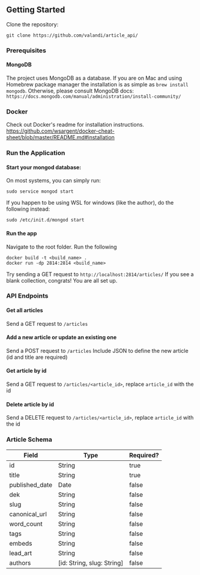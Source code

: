 ## Getting Started
Clone the repository:
```
git clone https://github.com/valandi/article_api/
```

### Prerequisites

#### MongoDB
The project uses MongoDB as a database. If you are on Mac and using Homebrew package manager the installation is as simple as `brew install mongodb`.
Otherwise, please consult MongoDB docs: `https://docs.mongodb.com/manual/administration/install-community/`

### Docker
Check out Docker's readme for installation instructions. 
https://github.com/wsargent/docker-cheat-sheet/blob/master/README.md#installation

### Run the Application

#### Start your mongod database:

On most systems, you can simply run:
```
sudo service mongod start
```

If you happen to be using WSL for windows (like the author), do the following instead:
```
sudo /etc/init.d/mongod start
```

#### Run the app
Navigate to the root folder. Run the following
```
docker build -t <build_name> .
docker run -dp 2814:2814 <build_name>
```

Try sending a GET request to ```http://localhost:2814/articles/```
If you see a blank collection, congrats! You are all set up. 

### API Endpoints

#### Get all articles
Send a GET request to ```/articles```

#### Add a new article or update an existing one
Send a POST request to ```/articles```
Include JSON to define the new article (id and title are required)

#### Get article by id
Send a GET request to ```/articles/<article_id>```, replace ```article_id``` with the id

#### Delete article by id
Send a DELETE request to ```/articles/<article_id>```, replace ```article_id``` with the id

### Article Schema 

| Field       | Type | Required? |
| ----------- | ----------- | --------- |
| id | String  | true  |
| title | String  | true |
| published_date | Date | false |
| dek | String | false |
| slug | String | false |
| canonical_url | String | false |
| word_count | String | false |
| tags | String | false |
| embeds | String | false |
| lead_art | String | false |
| authors | [id: String, slug: String] | false |


